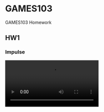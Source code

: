 # GAMES103

GAMES103 Homework

## HW1

### Impulse

<video id="video" controls="">
      <source id="mp4" src="HW1/Impulse" type="video/mp4">
</videos>

### ShapeMatching

<video id="video" controls="">
      <source id="mp4" src="HW1/ShapeMatching" type="video/mp4">
</videos>

## HW2

### Implicit Cloth Solver

<video id="video" controls="">
      <source id="mp4" src="HW2/ImplicitClothSolve" type="video/mp4">
</videos>

### Strain Limiting and Position-based Dynamics

<video id="video" controls="">
      <source id="mp4" src="HW2/PBD" type="video/mp4">
</videos>
